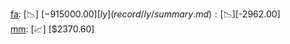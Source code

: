 [fa](record/fa/summary.md): [📉] [$-915000.00]  
[ly](record/ly/summary.md): [📉] [$-2962.00]  
[mm](record/mm/summary.md): [📈] [$2370.60]  
